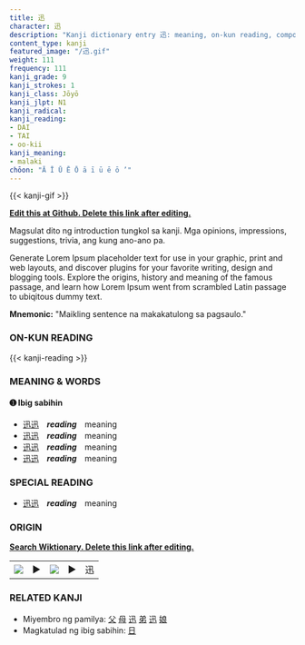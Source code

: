 ```yaml
---
title: 迅
character: 迅
description: "Kanji dictionary entry 迅: meaning, on-kun reading, compounds, origin, related kanji"
content_type: kanji
featured_image: "/迅.gif"
weight: 111
frequency: 111
kanji_grade: 9
kanji_strokes: 1
kanji_class: Jōyō
kanji_jlpt: N1
kanji_radical: 
kanji_reading: 
- DAI
- TAI
- oo-kii
kanji_meaning:
- malaki
chōon: "Ā Ī Ū Ē Ō ā ī ū ē ō ’"
---
```

[//]: # (Don't edit the line below. Kanji animated GIF code is automatically generated.)
{{< kanji-gif >}}

[//]: # (Edit below this line.)

**[Edit this at Github. Delete this link after editing.](https://github.com/tim0g/tim/tree/main/content/kanji/迅/index.md)**

Magsulat dito ng introduction tungkol sa kanji. Mga opinions, impressions, suggestions, trivia, ang kung ano-ano pa.

Generate Lorem Ipsum placeholder text for use in your graphic, print and web layouts, and discover plugins for your favorite writing, design and blogging tools. Explore the origins, history and meaning of the famous passage, and learn how Lorem Ipsum went from scrambled Latin passage to ubiqitous dummy text.
 
**Mnemonic:** "Maikling sentence na makakatulong sa pagsaulo."

### ON-KUN READING

[//]: # (Don't edit the line below. ON-KUN READING code is automatically generated.)
{{< kanji-reading >}}

### MEANING & WORDS

#### ➊ **Ibig sabihin**
  - [迅](../迅)[迅](../迅)　***reading***　meaning
  - [迅](../迅)[迅](../迅)　***reading***　meaning
  - [迅](../迅)[迅](../迅)　***reading***　meaning
  - [迅](../迅)[迅](../迅)　***reading***　meaning

### SPECIAL READING
  - [迅](../迅)[迅](../迅)　***reading***　meaning

### ORIGIN

**[Search Wiktionary. Delete this link after editing.](https://wiktionary.org/wiki/迅)**
<table class="kanji-table"><tr><td>
<img src="60px-迅-bronze.svg.png">
</td><td>▶</td><td>
<img src="60px-迅-oracle.svg.png">
</td><td>▶</td>
<td class="kanji-origin">迅</td>
</tr></table>

### RELATED KANJI
- Miyembro ng pamilya: [父](../父) [母](../母) [迅](../迅) [弟](../弟) [迅](../迅) [娘](../娘)
- Magkatulad ng ibig sabihin: [日](../日)

